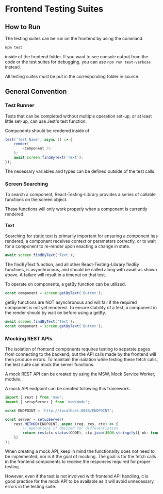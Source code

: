 # Frontend Testing Suites

## How to Run

The testing suites can be run on the frontend by using the command:

```bash
npm test
```

inside of the frontend folder. If you want to see console output from the code
or the test suites for debugging, you can use `npm run test-verbose` instead.

All testing suites must be put in the corresponding folder in source.

## General Convention

### Test Runner

Tests that can be completed without multiple operation set-up, or at least
little set-up, can use Jest's test function.

Components should be rendered inside of 

```ts
test('Test Name', async () => {
    render(
		<Component />
	);
	await screen.findByText('Text');
});
```

The necessary variables and types can be defined outside of the test calls.

### Screen Searching

To search a component, React-Testing-Library provides a series of callable functions on the screen object.

These functions will only work properly when a component is currently rendered.

#### Text

Searching for static text is primarily important for ensuring a component has rendered, a component receives 
context or parameters correctly, or to wait for a component to re-render upon enacting a change in state.

```ts
await screen.findByText('Text');
```

The findByText function, and all other React-Testing-Library findBy functions, is asynchronous, and should be called along 
with await as shown above.  A failure will result in a timeout on that test.

To operate on components, a getBy function can be utilized.

```ts
const component = screen.getByText('Button');
```

getBy functions are NOT asynchronous and will fail if the required component is not yet rendered.
To ensure stability of a test, a component in the render should by wait on before using a getBy.

```ts
await screen.findByText('Text');
const component = screen.getByText('Button');
```

### Mocking REST APIs

The isolation of frontend components requires testing to separate pages from connecting to the backend, but the API calls 
made by the frontend will then produce errors.  To maintain the isolation while testing these fetch calls, the test suite can 
mock the server functions.

A mock REST API can be created by using the MSW, Mock Service Worker, module.

A mock API endpoint can be created following this framework:

```ts
import { rest } from 'msw';
import { setupServer } from 'msw/node';

const ENDPOINT = 'http://localhost:8080/ENDPOINT';

const server = setupServer(
	rest.METHOD(ENDPOINT, async (req, res, ctx) => {
        // Operations if desired for differentiation
		return res(ctx.status(CODE), ctx.json(JSON.stringify({ ok: true })));
	})
);
```

When creating a mock API, keep in mind the functionality does not need to be implemented, nor is it the goal of mocking.
The goal is for the fetch calls in the frontend components to receive the responses required for proper testing.

However, even if the test is not involved with frontend API handling, it is good practice for the mock API to be available 
as it will avoid unnecessary errors in the testing suite.
